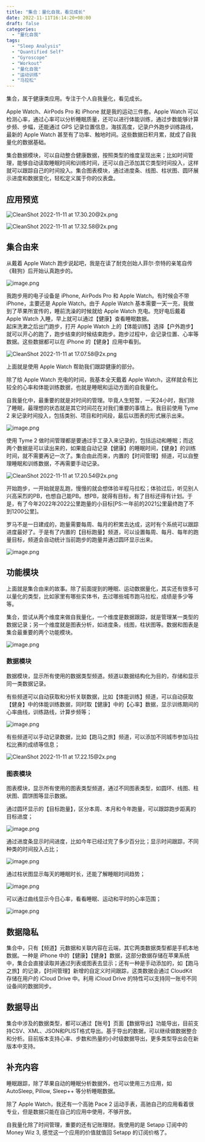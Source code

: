 ```yaml
---
title: "集合：量化自我，看见成长"
date: 2022-11-11T16:14:20+08:00
draft: false
categories:
  - "量化自我"
tags:
  - "Sleep Analysis"
  - "Quantified Self"
  - "Gyroscope"
  - "Workout"
  - "量化自我"
  - "运动训练"
  - "马拉松"
---
```


集合，属于健康类应用。专注于个人自我量化，看见成长。

Apple Watch、AirPods Pro 和 iPhone 就是我的运动三件套。Apple Watch 可以检测心率，通过心率可以分析睡眠质量，还可以进行体能训练，通过步数能够计算步频、步幅，还能通过 GPS 记录位置信息，海拔高度，记录户外跑步训练路线，最新的 Apple Watch 甚至有了功率、触地时间。这些数据日积月累，就成了自我量化的数据基础。

集合数据模块，可以自动整合健康数据，按照类型的维度呈现出来；比如时间管理，能够自动读取睡眠时间和训练时间，还可以自己添加其它类型时间投入，这样就可以跟踪自己的时间投入。集合图表模块，通过进度条、线图、柱状图、圆环展示进度和数据变化，轻松定义属于你的仪表盘。

## 应用预览

![CleanShot 2022-11-11 at 17.30.20@2x.png](https://cdn.nlark.com/yuque/0/2022/png/177619/1668159035613-5af4bd20-26db-4cfa-9130-cc86d8b25afc.png#averageHue=%23d7d6c0&clientId=u0d5334ff-ea90-4&crop=0&crop=0&crop=1&crop=1&from=paste&height=569&id=u20b1f360&margin=%5Bobject%20Object%5D&name=CleanShot%202022-11-11%20at%2017.30.20%402x.png&originHeight=1138&originWidth=1712&originalType=binary&ratio=1&rotation=0&showTitle=false&size=1163684&status=done&style=none&taskId=ue4ff8665-e4c2-4b64-9bc6-af4bb9e249f&title=&width=856)

![CleanShot 2022-11-11 at 17.32.58@2x.png](https://cdn.nlark.com/yuque/0/2022/png/177619/1668159199222-331fe4c9-4416-42da-be7e-cb5bcd17015c.png#averageHue=%230c7c5a&clientId=u0d5334ff-ea90-4&crop=0&crop=0&crop=1&crop=1&from=paste&height=565&id=ub87ee8aa&margin=%5Bobject%20Object%5D&name=CleanShot%202022-11-11%20at%2017.32.58%402x.png&originHeight=1130&originWidth=1620&originalType=binary&ratio=1&rotation=0&showTitle=false&size=695711&status=done&style=none&taskId=u681cb0d1-3213-4b8e-a9a0-42f44439580&title=&width=810)

## 集合由来

从戴着 Apple Watch 跑步说起吧，我是在读了耐克创始人菲尔·奈特的亲笔自传《鞋狗》后开始认真跑步的。

![image.png](https://cdn.nlark.com/yuque/0/2022/png/177619/1668157455040-1d6037ae-493a-4320-b1a6-2ddb020edeac.png#averageHue=%23d4c2a5&clientId=u10c3f043-b3fa-4&crop=0&crop=0&crop=1&crop=1&from=paste&height=330&id=ue8a40b7f&margin=%5Bobject%20Object%5D&name=image.png&originHeight=660&originWidth=1408&originalType=binary&ratio=1&rotation=0&showTitle=false&size=416225&status=done&style=none&taskId=u876654e9-33c7-4848-a385-25ccbc1312b&title=&width=704)

我跑步用的电子设备是 iPhone, AirPods Pro 和 Apple Watch。有时候会不带 iPhone，主要还是 Apple Watch。由于 Apple Watch 基本需要一天一充，我做到了苹果所宣传的，睡前洗澡的时候就给 Apple Watch 充电。充好电后戴着 Apple Watch 入睡，早上就可以通过【健康】查看睡眠数据。<br />起床洗漱之后出门跑步，打开 Apple Watch 上的【体能训练】选择【户外跑步】就可以开心的跑了，跑步结束的时候结束跑步。跑步过程中，会记录位置、心率等数据。这些数据都可以在 iPhone 的【健身】应用中看到。

![CleanShot 2022-11-11 at 17.07.58@2x.png](https://cdn.nlark.com/yuque/0/2022/png/177619/1668157698941-8430ffdf-32aa-4ee3-a7a7-499fd9a37a67.png#averageHue=%2366864d&clientId=u10c3f043-b3fa-4&crop=0&crop=0&crop=1&crop=1&from=paste&height=269&id=udb350266&margin=%5Bobject%20Object%5D&name=CleanShot%202022-11-11%20at%2017.07.58%402x.png&originHeight=538&originWidth=906&originalType=binary&ratio=1&rotation=0&showTitle=false&size=396528&status=done&style=none&taskId=ud616494d-490a-4e65-b598-2dfb229de70&title=&width=453)

上面就是使用 Apple Watch 帮助我们跟踪健康的部分。

除了给 Apple Watch 充电的时间，我基本全天戴着 Apple Watch，这样就会有比较全的心率和体能训练数据，也就是睡眠和运动方面的自我量化。

自我量化中，最重要的就是对时间的管理。毕竟人生短暂，一天24小时，我们除了睡眠，最理想的状态就是其它时间花在对我们重要的事情上。我目前使用 Tyme 2 来记录时间投入，包括类别、项目和时间段，最后以图表的形式展示出来。

![image.png](https://cdn.nlark.com/yuque/0/2022/png/177619/1668157737532-b69c8ece-5a81-46fd-95ee-7f37c45071ee.png#averageHue=%23797b48&clientId=u10c3f043-b3fa-4&crop=0&crop=0&crop=1&crop=1&from=paste&height=635&id=u06dd88b5&margin=%5Bobject%20Object%5D&name=image.png&originHeight=1270&originWidth=1702&originalType=binary&ratio=1&rotation=0&showTitle=false&size=693046&status=done&style=none&taskId=ue5b16a07-7c22-466d-a760-332e05e74ef&title=&width=851)

使用 Tyme 2 做时间管理都是要通过手工录入来记录的，包括运动和睡眠；而这两个数据是可以读出来的，如果能自动记录【健康】的睡眠时间，【健身】的训练时间，就不需要再记一次了。集合由此而来，内置的【时间管理】频道，可以自整理睡眠和训练数据，不再需要手动记录。

![CleanShot 2022-11-11 at 17.20.54@2x.png](https://cdn.nlark.com/yuque/0/2022/png/177619/1668158474105-9ec26f3c-07b8-4cdb-9174-214c508fe84f.png#averageHue=%23c1c2c2&clientId=udc968c19-fd92-4&crop=0&crop=0&crop=1&crop=1&from=paste&height=397&id=uaa7dfb29&margin=%5Bobject%20Object%5D&name=CleanShot%202022-11-11%20at%2017.20.54%402x.png&originHeight=794&originWidth=930&originalType=binary&ratio=1&rotation=0&showTitle=false&size=140404&status=done&style=none&taskId=u706bfef2-e24a-4228-81e1-6173e129f13&title=&width=465)

开始跑步，一开始就是乱跑，慢慢的就会想体验半程马拉松；体验过后，听见别人兴高采烈的PB，也想自己能PB。想PB，就得有目标，有了目标还得有计划。于是，有了今年2022年2022公里跑量的小目标[PS:一年前的2021公里最终跑了不到1200公里]。

罗马不是一日建成的，跑量需要每周、每月的积累去达成，这时有个系统可以跟踪进度最好了。于是有了内置的【目标跑量】频道，可以设置每周、每月、每年的跑量目标，频道会自动统计当前跑步的跑量并通过圆环显示出来。

![image.png](https://cdn.nlark.com/yuque/0/2022/png/177619/1668158345926-9f756ebd-6047-43c0-8085-27fff26195e1.png#averageHue=%23f1f3f2&clientId=udc968c19-fd92-4&crop=0&crop=0&crop=1&crop=1&from=paste&height=266&id=u6f124c23&margin=%5Bobject%20Object%5D&name=image.png&originHeight=532&originWidth=986&originalType=binary&ratio=1&rotation=0&showTitle=false&size=241899&status=done&style=none&taskId=u98ed17f1-3d6b-4179-aa1d-d8a395b39aa&title=&width=493)

## 功能模块

上面就是集合由来的故事。除了前面提到的睡眠、运动数据量化，其实还有很多可以量化的类型，比如家里有哪些实体书，去过哪些城市跑马拉松，成绩是多少等等。

集合，尝试从两个维度来做自我量化，一个维度是数据跟踪，就是管理某一类型的数据记录；另一个维度就是图表分析，如进度条，线图，柱状图等。数据和图表是集合最重要的两个功能模块。

![image.png](https://cdn.nlark.com/yuque/0/2022/png/177619/1668157821630-babd87de-f040-4894-a56c-3507311ab1ff.png#averageHue=%23e9efef&clientId=u10c3f043-b3fa-4&crop=0&crop=0&crop=1&crop=1&from=paste&height=919&id=u12e08f04&margin=%5Bobject%20Object%5D&name=image.png&originHeight=1838&originWidth=1710&originalType=binary&ratio=1&rotation=0&showTitle=false&size=696137&status=done&style=none&taskId=u805717d1-4738-4254-a866-c62ee60f88e&title=&width=855)

### 数据模块

数据模块，显示所有使用的数据类型频道。频道以数据结构化为目的，存储和显示同一类数据记录。

有些频道可以自动获取和分析关联数据，比如【体能训练】频道，可以自动获取【健身】中的体能训练数据，同时取【健康】中的【心率】数据，显示训练期间的心率曲线，训练路线，计算步频等；

![image.png](https://cdn.nlark.com/yuque/0/2022/png/177619/1668157882840-a4e41020-aeaf-4c05-aa39-53b8cc603351.png#averageHue=%23d0eabb&clientId=u10c3f043-b3fa-4&crop=0&crop=0&crop=1&crop=1&from=paste&height=883&id=ubcc704fb&margin=%5Bobject%20Object%5D&name=image.png&originHeight=1766&originWidth=1706&originalType=binary&ratio=1&rotation=0&showTitle=false&size=1540621&status=done&style=none&taskId=uef8911d6-19ef-480f-a34b-40b2c48df77&title=&width=853)

有些频道可以手动记录数据，比如【跑马之旅】频道，可以添加不同城市参加马拉松比赛的成绩等信息；

![CleanShot 2022-11-11 at 17.22.15@2x.png](https://cdn.nlark.com/yuque/0/2022/png/177619/1668158561230-713763d8-ff12-45a9-be71-b1c5069e2e27.png#averageHue=%23e1bbc6&clientId=udc968c19-fd92-4&crop=0&crop=0&crop=1&crop=1&from=paste&height=676&id=udd19006c&margin=%5Bobject%20Object%5D&name=CleanShot%202022-11-11%20at%2017.22.15%402x.png&originHeight=1352&originWidth=1170&originalType=binary&ratio=1&rotation=0&showTitle=false&size=173642&status=done&style=none&taskId=u5a10fa83-dbfa-4625-968d-0dbd5681a10&title=&width=585)

### 图表模块

图表模块，显示所有使用的图表类型频道，通过不同图表类型，如圆环、线图、柱状图、圆饼图等显示数据。

通过圆环显示的【目标跑量】，区分本周、本月和今年跑量，可以跟踪跑步距离的目标进度；

![image.png](https://cdn.nlark.com/yuque/0/2022/png/177619/1668158619131-cd046500-abc5-4a4a-84cc-a365e95e1f04.png#averageHue=%23eeeff0&clientId=udc968c19-fd92-4&crop=0&crop=0&crop=1&crop=1&from=paste&height=308&id=u21039e0d&margin=%5Bobject%20Object%5D&name=image.png&originHeight=616&originWidth=1492&originalType=binary&ratio=1&rotation=0&showTitle=false&size=426389&status=done&style=none&taskId=u1272817c-1c1c-45d0-9453-3bbca9689bc&title=&width=746)

通过进度条显示时间进度，比如今年已经过完了多少百分比；显示时间跟踪，不同种类的时间投入占比；

![image.png](https://cdn.nlark.com/yuque/0/2022/png/177619/1668158030694-7cfc6248-8680-430e-a894-f2a9650ba0bf.png#averageHue=%23deedf0&clientId=u10c3f043-b3fa-4&crop=0&crop=0&crop=1&crop=1&from=paste&height=314&id=u434d5a60&margin=%5Bobject%20Object%5D&name=image.png&originHeight=628&originWidth=986&originalType=binary&ratio=1&rotation=0&showTitle=false&size=235253&status=done&style=none&taskId=ud6e5b01b-e2b1-4728-8937-a81f518770d&title=&width=493)

通过柱状图显示每天的睡眠时长，还能了解睡眠时间趋势；

![image.png](https://cdn.nlark.com/yuque/0/2022/png/177619/1668158061935-b77af272-2e86-4821-80d8-1def1942966c.png#averageHue=%23f0f2f1&clientId=u10c3f043-b3fa-4&crop=0&crop=0&crop=1&crop=1&from=paste&height=308&id=u9e383cda&margin=%5Bobject%20Object%5D&name=image.png&originHeight=616&originWidth=986&originalType=binary&ratio=1&rotation=0&showTitle=false&size=224840&status=done&style=none&taskId=u1198cfb9-cf87-4d34-abda-e25d55cab27&title=&width=493)

可以通过曲线显示今日心率，看看睡眠、运动和平时的心率范围；

![image.png](https://cdn.nlark.com/yuque/0/2022/png/177619/1668158071764-a7ddb1f7-b4d3-4329-b9e3-942a5992352e.png#averageHue=%23f0f2f0&clientId=u10c3f043-b3fa-4&crop=0&crop=0&crop=1&crop=1&from=paste&height=311&id=u695d45cb&margin=%5Bobject%20Object%5D&name=image.png&originHeight=622&originWidth=986&originalType=binary&ratio=1&rotation=0&showTitle=false&size=243053&status=done&style=none&taskId=u7d8ac428-71d8-49ed-9f70-85e72b40b76&title=&width=493)

## 数据隐私

集合中，只有【频道】元数据和关联内容在云端，其它两类数据类型都是手机本地数据。一种是 iPhone 中的【健康】【健身】数据，这部分数据存储在苹果系统中，集合会直接读取并通过列表或图表去显示；还有一种是手动添加的，如【跑马之旅】的记录，【时间管理】新增的自定义时间跟踪，这类数据会通过 CloudKit 存储在用户的 iCloud Drive 中。利用 iCloud Drive 的特性可以支持同一账号不同设备间的数据同步。

## 数据导出

集合中涉及的数据类型，都可以通过【账号】页面【数据导出】功能导出，目前支持CSV、XML、JSON和PLIST格式导出。基于导出的数据，可以继续做数据整合和分析。目前版本支持心率、步数和热量的小时级数据导出，更多类型导出会在新版本中支持。

## 补充内容

睡眠跟踪，除了苹果自动的睡眠分析数据外，也可以使用三方应用，如 AutoSleep, Pillow, Sleep++ 等分析睡眠数据。

除了 Apple Watch，我还有一个高驰 Pace 2 运动手表，高驰自己的应用看着很专业，但是数据只能在自己的应用中使用，不够开放。

自我量化除了时间管理，重要的还有记账理财。我使用的是 Setapp 订阅中的 Money Wiz 3, 感觉这一个应用的价值就值回 Setapp 的订阅价格了。
